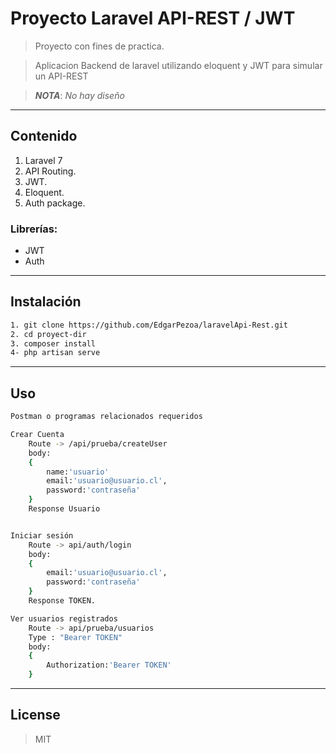# Proyecto Laravel API-REST / JWT 

>Proyecto con fines de practica.

>Aplicacion Backend de laravel utilizando eloquent y JWT para simular un API-REST

> ***NOTA***: *No hay diseño*

---
## Contenido
1. Laravel 7
2. API Routing.
3. JWT.
4. Eloquent.
5. Auth package.

### Librerías:
- JWT
- Auth

---
## Instalación

```bash
1. git clone https://github.com/EdgarPezoa/laravelApi-Rest.git
2. cd proyect-dir
3. composer install
4- php artisan serve
```
---
## Uso

```bash
Postman o programas relacionados requeridos

Crear Cuenta
    Route -> /api/prueba/createUser
    body:
    {
        name:'usuario'
        email:'usuario@usuario.cl',
        password:'contraseña'
    }
    Response Usuario


Iniciar sesión
    Route -> api/auth/login
    body:
    {
        email:'usuario@usuario.cl',
        password:'contraseña'
    }
    Response TOKEN.

Ver usuarios registrados
    Route -> api/prueba/usuarios
    Type : "Bearer TOKEN"
    body:
    {
        Authorization:'Bearer TOKEN'
    }


```
---

License
----
>MIT